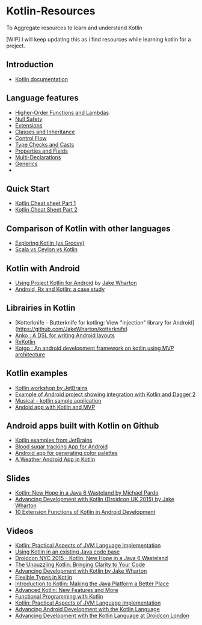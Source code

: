 # Kotlin-Resources
To Aggregate resources to learn and understand Kotlin 

[WIP] I will keep updating this as i find resources while learning kotlin for a project.

## Introduction 
* [Kotlin documentation](https://kotlinlang.org/docs/reference/)

## Language features 
* [Higher-Order Functions and Lambdas](https://kotlinlang.org/docs/reference/lambdas.html)
* [Null Safety](https://kotlinlang.org/docs/reference/null-safety.html)
* [Extensions](https://kotlinlang.org/docs/reference/extensions.html)
* [Classes and Inheritance](https://kotlinlang.org/docs/reference/classes.html#inheritance)
* [Control Flow](https://kotlinlang.org/docs/reference/control-flow.html)
* [Type Checks and Casts](https://kotlinlang.org/docs/reference/typecasts.html)
* [Properties and Fields](https://kotlinlang.org/docs/reference/properties.html)
* [Multi-Declarations](https://kotlinlang.org/docs/reference/multi-declarations.html)
* [Generics](https://kotlinlang.org/docs/reference/generics.html)
* 

## Quick Start
* [Kotlin Cheat sheet Part 1](https://gist.github.com/dodyg/5823184)
* [Kotlin Cheat Sheet Part 2](https://gist.github.com/dodyg/5616605)

## Comparison of Kotlin with other languages 
* [Exploring Kotlin (vs Groovy)](http://blog.cacoethes.co.uk/software/exploring-kotlin)
*  [Scala vs Ceylon vs Kotlin](http://blog.lunatech.com/2011/08/24/scala-ceylon-kotlin-goals)

## Kotlin with Android 
* [Using Project Kotlin for Android](https://docs.google.com/document/d/1ReS3ep-hjxWA8kZi0YqDbEhCqTt29hG8P44aA9W0DM8/edit?hl=en&forcehl=1#heading=h.96ldte2znfpc) by [Jake Wharton](https://github.com/JakeWharton)
* [Android, Rx and Kotlin: a case study](http://beust.com/weblog/2015/03/23/android-rx-and-kotlin-a-case-study/)


## Librairies in Kotlin 
* [Kotterknife - Butterknife for kotling: View "injection" library for Android]
 (https://github.com/JakeWharton/kotterknife)
* [Anko : A DSL for writing Android layouts](https://github.com/JetBrains/anko)
* [RxKotlin](https://github.com/ReactiveX/RxKotlin)
* [Kotgo : An android development framework on kotlin using MVP architecture](https://github.com/nekocode/kotgo)

## Kotlin examples 
* [Kotlin workshop by JetBrains](https://github.com/JetBrains/workshop-jb)
* [Example of Android project showing integration with Kotlin and Dagger 2](https://github.com/damianpetla/kotlin-dagger-example)
* [Musical - kotlin sample application](https://github.com/tommykw/Musical)
* [Andoid app with Kotlin and MVP](https://github.com/michaldrabik/KotlinMVP)
 
## Android apps built with Kotlin on Github
* [Kotlin examples from JetBrains](https://github.com/JetBrains/kotlin-example)
* [Blood sugar tracking App for Android](https://github.com/nlefler/Glucloser)
* [Android app for generating color palettes](https://github.com/hzsweers/palettehelper)
* [A Weather Android App in Kotlin](https://github.com/dpolishuk/weather-android-kotlin)

## Slides 
* [Kotlin: New Hope in a Java 6 Wasteland by Michael Pardo
](https://speakerdeck.com/pardom/kotlin-new-hope-in-a-java-6-wasteland)
* [Advancing Development with Kotlin (Droidcon UK 2015) by Jake Wharton](https://speakerdeck.com/jakewharton/advancing-development-with-kotlin-droidcon-uk-2015)
* [10 Extension Functions of Kotlin in Android Development](https://speakerdeck.com/magiepooh/10-extension-functions-of-kotlin-in-android-development)


## Videos
* [Kotlin: Practical Aspects of JVM Language Implementation](https://www.youtube.com/watch?v=SdvFwRmyVRM)
* [Using Kotlin in an existing Java code base](https://www.youtube.com/watch?v=eDHUabQMRb4)
* [Droidcon NYC 2015 - Kotlin: New Hope in a Java 6 Wasteland](https://www.youtube.com/watch?v=0BiPmgk3nyw)
* [The Unpuzzling Kotlin: Bringing Clarity to Your Code](https://www.parleys.com/tutorial/52a753b9e4b0e619540cc4a9/)
* [Advancing Development with Kotlin by Jake Wharton](https://speakerdeck.com/jakewharton/advancing-development-with-kotlin-droidcon-uk-2015)
* [Flexible Types in Kotlin](https://www.youtube.com/watch?v=2IhT8HACc2E)
* [Introduction to Kotlin: Making the Java Platform a Better Place](https://www.youtube.com/watch?v=sP9R9Nc3sRA)
* [Advanced Kotlin: New Features and More](https://www.youtube.com/watch?v=rwsvbSve_BI)
* [Functional Programming with Kotlin](https://www.youtube.com/watch?v=AhA-Q7MOre0)
* [Kotlin: Practical Aspects of JVM Language Implementation](https://www.youtube.com/watch?v=SdvFwRmyVRM)
* [Advancing Android Development with the Kotlin Language
](http://jakewharton.com/presentation/2015-11-06-oredev/)
* [Advancing Development with the Kotlin Language at Droidcon London](https://skillsmatter.com/skillscasts/6651-advancing-development-with-the-kotlin-language)





